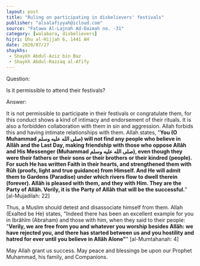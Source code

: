 ```yaml
---
layout: post
title: "Ruling on participating in disbelievers' festivals"
publisher: "alsalafiyyah@icloud.com"
source: "Fatawa Al-Lajnah Ad-Daimah no. -31"
category: [walabara, disbelievers]
hijri: Dhu al-Hijjah 6, 1441 AH
date: 2020/07/27
shaykhs: 
 - Shaykh Abdul-Aziz bin Baz
 - Shaykh Abdul-Razzaq al-Afify
---
```


Question: 

Is it permissible to attend their festivals?

Answer:

It is not permissible to participate in their festivals or congratulate them, for this conduct shows a kind of intimacy and endorsement of their rituals. It is also a forbidden collaboration with them in sin and aggression. Allah forbids this and having intimate relationships with them. Allah states, "**You (O Muhammad صلى الله عليه وسلم) will not find any people who believe in Allâh and the Last Day, making friendship with those who oppose Allâh and His Messenger (Muhammad صلى الله عليه وسلم), even though they were their fathers or their sons or their brothers or their kindred (people). For such He has written Faith in their hearts, and strengthened them with Rûh (proofs, light and true guidance) from Himself. And He will admit them to Gardens (Paradise) under which rivers flow to dwell therein (forever). Allâh is pleased with them, and they with Him. They are the Party of Allâh. Verily, it is the Party of Allâh that will be the successful.**" [al-Mujadilah: 22]

Thus, a Muslim should detest and disassociate himself from them. Allah (Exalted be He) states, "Indeed there has been an excellent example for you in Ibrâhîm (Abraham) and those with him, when they said to their people: "**Verily, we are free from you and whatever you worship besides Allâh: we have rejected you, and there has started between us and you hostility and hatred for ever until you believe in Allâh Alone"**" [al-Mumtahanah: 4]

May Allah grant us success. May peace and blessings be upon our Prophet Muhammad, his family, and Companions.
